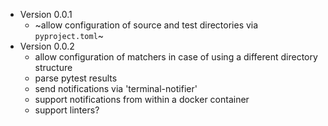 * Version 0.0.1
  * ~allow configuration of source and test directories via `pyproject.toml`~
* Version 0.0.2
  * allow configuration of matchers in case of using a different directory structure
  * parse pytest results
  * send notifications via 'terminal-notifier'
  * support notifications from within a docker container
  * support linters?
